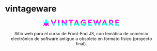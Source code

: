 # vintageware

<div style="text-align: center;">
    <img src="https://github.com/jmp-software/vintageware/blob/proyecto-final/assets/art/header_readme.png" alt="Image" style="width: 50%;" />
    <p>Sitio web para el curso de Front-End JS, con temática de comercio electrónico de software antiguo u obsoleto en formato físico (proyecto final).</p>
</div>
